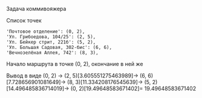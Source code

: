 Задача коммивояжера

Список точек

    'Почтовое отделение': (0, 2),
    'Ул. Грибоедова, 104/25': (2, 5),
    'Ул. Бейкер стрит, 221б': (5, 2),
    'Ул. Большая Садовая, 302-бис': (6, 6),
    'Вечнозелёная Аллея, 742': (8, 3),
    
    
Начало маршрута в точке (0, 2), окончание в ней же

Вывод в виде
(0, 2) -> (2, 5)[3.605551275463989]-> (6, 6)[7.728656901081649]-> (8, 3)[11.334208176545639]-> (5, 2)[14.496485836714019]-> (0, 2)[19.49648583671402]= 19.49648583671402

